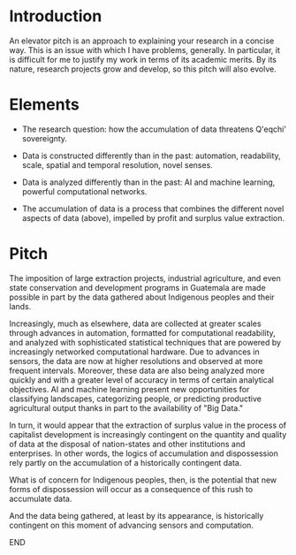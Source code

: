 # Introduction

An elevator pitch is an approach to explaining your research in a concise way. This is an issue with which I have problems, generally. In particular, it is difficult for me to justify my work in terms of its academic merits. By its nature, research projects grow and develop, so this pitch will also evolve.

# Elements

*   The research question: how the accumulation of data threatens Q'eqchi' sovereignty.

*   Data is constructed differently than in the past: automation, readability, scale, spatial and temporal resolution, novel senses.

*   Data is analyzed differently than in the past: AI and machine learning, powerful computational networks.

*   The accumulation of data is a process that combines the different novel aspects of data (above), impelled by profit and surplus value extraction. 

# Pitch

The imposition of large extraction projects, industrial agriculture, and even state conservation and development programs in Guatemala are made possible in part by the data gathered about Indigenous peoples and their lands.

Increasingly, much as elsewhere, data are collected at greater scales through advances in automation, formatted for computational readability, and analyzed with sophisticated statistical techniques that are powered by increasingly networked computational hardware. Due to advances in sensors, the data are now at higher resolutions and observed at more frequent intervals. Moreover, these data are also being analyzed more quickly and with a greater level of accuracy in terms of certain analytical objectives. AI and machine learning present new opportunities for classifying landscapes, categorizing people, or predicting productive agricultural output thanks in part to the availability of "Big Data."

In turn, it would appear that the extraction of surplus value in the process of capitalist development is increasingly contingent on the quantity and quality of data at the disposal of nation-states and other institutions and enterprises. In other words, the logics of accumulation and dispossession rely partly on the accumulation of a historically contingent data.

What is of concern for Indigenous peoples, then, is the potential that new forms of dispossession will occur as a consequence of this rush to accumulate data.



And the data being gathered, at least by its appearance, is historically contingent on this moment of advancing sensors and computation.

END
